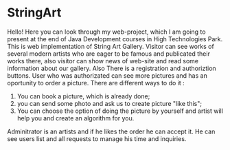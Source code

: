 # StringArt

Hello! Here you can look through my web-project, which I am going to present at the end of Java Development courses in High Technologies Park.
This is web implementation of String Art Gallery. Visitor can see works of several modern artists who are eager to be famous and publicated their works there, also visitor can show news of web-site and read some information about our gallery. Also There is a registration and authoriztion buttons. User who was authorizated can see more pictures and has an oportunity to order a picture. There are different ways to do it : 

1) You can book a picture, which is already done; 
2) you can send some photo and ask us to create picture "like this"; 
3) You can choose the option of doing the picture by yourself and artist will help you and create an algorithm for you.

Adminitrator is an artists and if he likes the order he can accept it. He can see users list and all requests to manage his time and inquiries.
